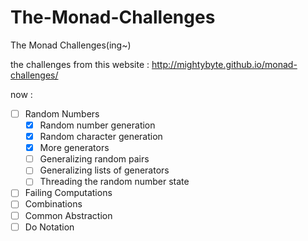# The-Monad-Challenges
The Monad Challenges(ing~)

the challenges from this website  :   http://mightybyte.github.io/monad-challenges/

now : 
- [ ] Random Numbers
  - [x] Random number generation
  - [x] Random character generation
  - [x] More generators
  - [ ] Generalizing random pairs
  - [ ] Generalizing lists of generators
  - [ ] Threading the random number state
- [ ] Failing Computations
- [ ] Combinations
- [ ] Common Abstraction
- [ ] Do Notation
